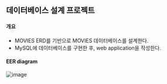 ## 데이터베이스 설계 프로젝트

#### 개요
- MOVIES ERD를 기반으로 MOVIES 데이터베이스를 설계한다.
- MySQL에 데이터베이스를 구현한 후, web application을 작성한다.


#### EER diagram
![image](https://github.com/M1ngD0ng/Database-Capstone-Design/assets/60657536/c2811e97-4f0b-4547-bf5e-805286fd2d58)
